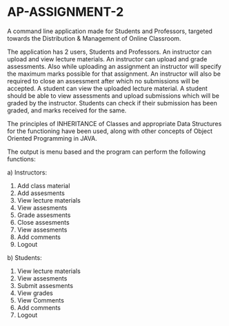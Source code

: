 # AP-ASSIGNMENT-2
A command line application made for Students and Professors, targeted towards the Distribution &amp; Management of Online Classroom.

The application has 2 users, Students and Professors. An instructor can upload and view lecture materials. An instructor can upload and grade assessments.
Also while uploading an assignment an instructor will specify the maximum marks possible for that assignment. An instructor will also be required to close an 
assessment after which no submissions will be accepted. A student can view the uploaded lecture material. A student should be able to view assessments and 
upload submissions which will be graded by the instructor. Students can check if their submission has been graded, and marks received for the same.

The principles of INHERITANCE of Classes and appropriate Data Structures for the functioning have been used, along with other concepts of Object Oriented Programming 
in JAVA.

The output is menu based and the program can perform the following functions:

a) Instructors:
  1) Add class material
  2) Add assesments
  3) View lecture materials
  4) View assesments
  5) Grade assesments
  6) Close assesments
  7) View assesments
  8) Add comments
  9) Logout
  
b) Students:
  1) View lecture materials
  2) View assesments
  3) Submit assesments
  4) View grades
  5) View Comments
  6) Add comments
  7) Logout
